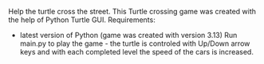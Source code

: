 Help the turtle cross the street.
This Turtle crossing game was created with the help of Python Turtle GUI. 
Requirements:
   - latest version of Python (game was created with version 3.13)
Run main.py to play the game - the turtle is controled with Up/Down arrow keys and with each completed level the speed of the cars is increased.
